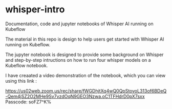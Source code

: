 # whisper-intro
Documentation, code and jupyter notebooks of Whisper AI running on Kubeflow

The material in this repo is design to help users get started with Whisper AI running on Kubeflow.

The jupyter notebook is designed to provide some background on Whisper and step-by-step intructions on how to run four whisper models on a Kubeflow notebook.

I have creaated a video demonstration of the notebook, which you can view using this link :

https://us02web.zoom.us/rec/share/fWGDhjtXq4wQ0QpStovoL313of6BDeQ-Qem4jSZ2O2MHe9Sv7vzdOqN9GEO3Nzwa.oC1TFHdrD0pX7sxx 
Passcode: soFZ7^K%


